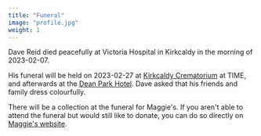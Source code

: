 ```yaml
---
title: "Funeral"
image: "profile.jpg"
weight: 1
---
```


Dave Reid died peacefully at Victoria Hospital in Kirkcaldy in the morning of 2023-02-07.

His funeral will be held on 2023-02-27 at [Kirkcaldy Crematorium](https://www.fife.gov.uk/facilities/crematorium/kirkcaldy-crematorium) at TIME, and afterwards at the [Dean Park Hotel](https://www.deanparkhotel.co.uk/). Dave asked that his friends and family dress colourfully.

There will be a collection at the funeral for Maggie's. If you aren't able to attend the funeral but would still like to donate, you can do so directly on [Maggie's website](https://www.maggies.org/get-involved/donate-maggies/).
